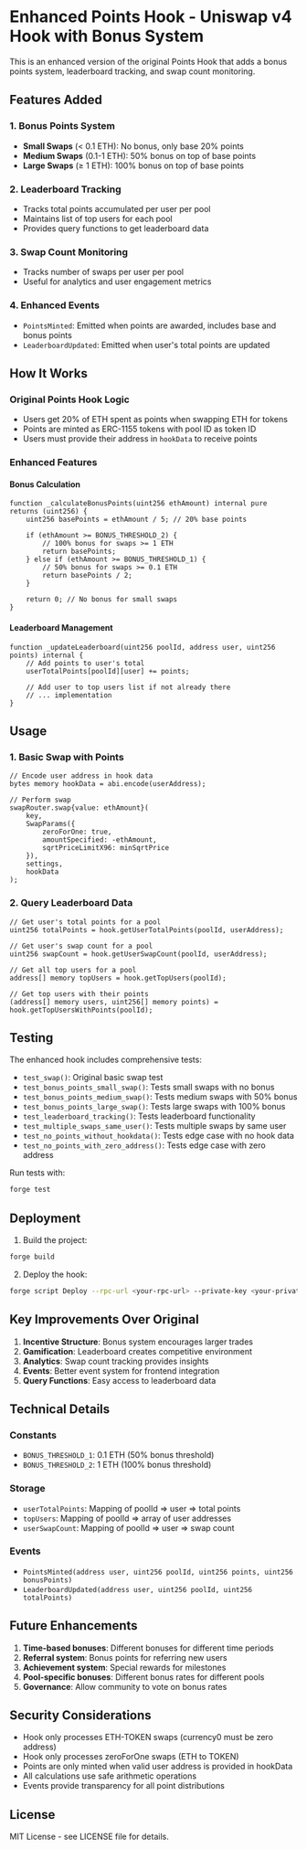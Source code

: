 # Enhanced Points Hook - Uniswap v4 Hook with Bonus System

This is an enhanced version of the original Points Hook that adds a bonus points system, leaderboard tracking, and swap count monitoring.

## Features Added

### 1. Bonus Points System

- **Small Swaps** (< 0.1 ETH): No bonus, only base 20% points
- **Medium Swaps** (0.1-1 ETH): 50% bonus on top of base points
- **Large Swaps** (≥ 1 ETH): 100% bonus on top of base points

### 2. Leaderboard Tracking

- Tracks total points accumulated per user per pool
- Maintains list of top users for each pool
- Provides query functions to get leaderboard data

### 3. Swap Count Monitoring

- Tracks number of swaps per user per pool
- Useful for analytics and user engagement metrics

### 4. Enhanced Events

- `PointsMinted`: Emitted when points are awarded, includes base and bonus points
- `LeaderboardUpdated`: Emitted when user's total points are updated

## How It Works

### Original Points Hook Logic

- Users get 20% of ETH spent as points when swapping ETH for tokens
- Points are minted as ERC-1155 tokens with pool ID as token ID
- Users must provide their address in `hookData` to receive points

### Enhanced Features

#### Bonus Calculation

```solidity
function _calculateBonusPoints(uint256 ethAmount) internal pure returns (uint256) {
    uint256 basePoints = ethAmount / 5; // 20% base points

    if (ethAmount >= BONUS_THRESHOLD_2) {
        // 100% bonus for swaps >= 1 ETH
        return basePoints;
    } else if (ethAmount >= BONUS_THRESHOLD_1) {
        // 50% bonus for swaps >= 0.1 ETH
        return basePoints / 2;
    }

    return 0; // No bonus for small swaps
}
```

#### Leaderboard Management

```solidity
function _updateLeaderboard(uint256 poolId, address user, uint256 points) internal {
    // Add points to user's total
    userTotalPoints[poolId][user] += points;

    // Add user to top users list if not already there
    // ... implementation
}
```

## Usage

### 1. Basic Swap with Points

```solidity
// Encode user address in hook data
bytes memory hookData = abi.encode(userAddress);

// Perform swap
swapRouter.swap{value: ethAmount}(
    key,
    SwapParams({
        zeroForOne: true,
        amountSpecified: -ethAmount,
        sqrtPriceLimitX96: minSqrtPrice
    }),
    settings,
    hookData
);
```

### 2. Query Leaderboard Data

```solidity
// Get user's total points for a pool
uint256 totalPoints = hook.getUserTotalPoints(poolId, userAddress);

// Get user's swap count for a pool
uint256 swapCount = hook.getUserSwapCount(poolId, userAddress);

// Get all top users for a pool
address[] memory topUsers = hook.getTopUsers(poolId);

// Get top users with their points
(address[] memory users, uint256[] memory points) = hook.getTopUsersWithPoints(poolId);
```

## Testing

The enhanced hook includes comprehensive tests:

- `test_swap()`: Original basic swap test
- `test_bonus_points_small_swap()`: Tests small swaps with no bonus
- `test_bonus_points_medium_swap()`: Tests medium swaps with 50% bonus
- `test_bonus_points_large_swap()`: Tests large swaps with 100% bonus
- `test_leaderboard_tracking()`: Tests leaderboard functionality
- `test_multiple_swaps_same_user()`: Tests multiple swaps by same user
- `test_no_points_without_hookdata()`: Tests edge case with no hook data
- `test_no_points_with_zero_address()`: Tests edge case with zero address

Run tests with:

```bash
forge test
```

## Deployment

1. Build the project:

```bash
forge build
```

2. Deploy the hook:

```bash
forge script Deploy --rpc-url <your-rpc-url> --private-key <your-private-key> --broadcast
```

## Key Improvements Over Original

1. **Incentive Structure**: Bonus system encourages larger trades
2. **Gamification**: Leaderboard creates competitive environment
3. **Analytics**: Swap count tracking provides insights
4. **Events**: Better event system for frontend integration
5. **Query Functions**: Easy access to leaderboard data

## Technical Details

### Constants

- `BONUS_THRESHOLD_1`: 0.1 ETH (50% bonus threshold)
- `BONUS_THRESHOLD_2`: 1 ETH (100% bonus threshold)

### Storage

- `userTotalPoints`: Mapping of poolId => user => total points
- `topUsers`: Mapping of poolId => array of user addresses
- `userSwapCount`: Mapping of poolId => user => swap count

### Events

- `PointsMinted(address user, uint256 poolId, uint256 points, uint256 bonusPoints)`
- `LeaderboardUpdated(address user, uint256 poolId, uint256 totalPoints)`

## Future Enhancements

1. **Time-based bonuses**: Different bonuses for different time periods
2. **Referral system**: Bonus points for referring new users
3. **Achievement system**: Special rewards for milestones
4. **Pool-specific bonuses**: Different bonus rates for different pools
5. **Governance**: Allow community to vote on bonus rates

## Security Considerations

- Hook only processes ETH-TOKEN swaps (currency0 must be zero address)
- Hook only processes zeroForOne swaps (ETH to TOKEN)
- Points are only minted when valid user address is provided in hookData
- All calculations use safe arithmetic operations
- Events provide transparency for all point distributions

## License

MIT License - see LICENSE file for details.
